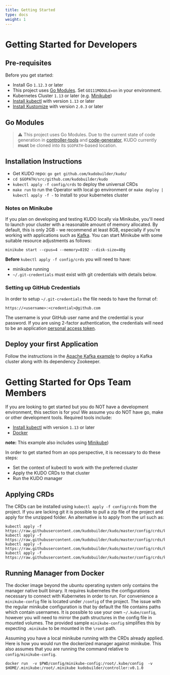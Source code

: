 ```yaml
---
title: Getting Started
type: docs
weight: 1
---
```


# Getting Started for Developers

## Pre-requisites

Before you get started:

- Install Go `1.12.3` or later
- This project uses [Go Modules](https://github.com/golang/go/wiki/Modules). Set `GO111MODULE=on` in your environment.
- Kubernetes Cluster `1.13` or later (e.g. [Minikube](https://kubernetes.io/docs/tasks/tools/install-minikube/))
- [Install kubectl](https://kubernetes.io/docs/tasks/tools/install-kubectl/) with version `1.13` or later
- [Install Kustomize](https://github.com/kubernetes-sigs/kustomize/blob/master/docs/INSTALL.md) with version `2.0.3` or later

## Go Modules

> ⚠️ This project uses Go Modules. Due to the current state of code generation in [controller-tools](https://github.com/kubernetes-sigs/controller-tools) and [code-generator](https://github.com/kubernetes/code-generator), KUDO currently **must** be cloned into its `$GOPATH`-based location.

## Installation Instructions

- Get KUDO repo: `go get github.com/kudobuilder/kudo/`
- `cd $GOPATH/src/github.com/kudobuilder/kudo`
- `kubectl apply -f config/crds` to deploy the universal CRDs
- `make run` to run the Operator with local go environment or `make deploy | kubectl apply -f -` to install to your kubernetes cluster

### Notes on Minikube
If you plan on developing and testing KUDO locally via Minikube, you'll need to launch your cluster with a reasonable amount of memory allocated.  By default, this is only 2GB - we recommend at least 8GB, especially if you're working with applications such as [Kafka](/docs/examples/apache-kafka/).  You can start Minikube with some suitable resource adjustments as follows:

``` shell
minikube start --cpus=4 --memory=8192 --disk-size=40g
```

**Before** `kubectl apply -f config/crds` you will need to have:

 * minikube running
 * `~/.git-credentials` must exist with git credentials with details below.

### Setting up GitHub Credentials
In order to setup `~/.git-credentials` the file needs to have the format of:
```
https://<username>:<credential>@github.com
```

The username is your GitHub user name and the credential is your password. If you are using 2-factor authentication, the credentials will need to be an application [personal access token](https://help.github.com/en/articles/creating-a-personal-access-token-for-the-command-line).


## Deploy your first Application

Follow the instructions in the [Apache Kafka example](/docs/examples/apache-kafka/) to deploy a Kafka cluster along with its dependency Zookeeper.

# Getting Started for Ops Team Members
If you are looking to get started but you do NOT have a development environment, this section is for you!  We assume you do NOT have go, make or other development tools.   Required tools include:

 - [Install kubectl](https://kubernetes.io/docs/tasks/tools/install-kubectl/) with version `1.13` or later
 - [Docker](https://docs.docker.com/v17.12/install/)

 **note:** This example also includes using [Minikube](https://kubernetes.io/docs/tasks/tools/install-minikube/))

 In order to get started from an ops perspective, it is necessary to do these steps:

 * Set the context of kubectl to work with the preferred cluster
 * Apply the KUDO CRDs to that cluster
 * Run the KUDO manager

## Applying CRDs
The CRDs can be installed using `kubectl apply -f config/crds` from the project.  If you are lacking git it is possible to pull a zip file of the project and apply for the unzipped folder.  An alternative is to apply from the url such as:

```
kubectl apply -f https://raw.githubusercontent.com/kudobuilder/kudo/master/config/crds/kudo_v1alpha1_framework.yaml
kubectl apply -f https://raw.githubusercontent.com/kudobuilder/kudo/master/config/crds/kudo_v1alpha1_frameworkversion.yaml
kubectl apply -f https://raw.githubusercontent.com/kudobuilder/kudo/master/config/crds/kudo_v1alpha1_instance.yaml
kubectl apply -f https://raw.githubusercontent.com/kudobuilder/kudo/master/config/crds/kudo_v1alpha1_planexecution.yaml
```

## Running Manager from Docker
The docker image beyond the ubuntu operating system only contains the manager native built binary.   It requires kubernetes the configurations necessary to connect with Kubernetes in order to run.   For convenience a `minikube-config` file is located under `/config` of the project.   The issue with the regular minikube configuration is that by default the file contains paths which contain usernames.   It is possible to use your own `~/.kube/config`, however you will need to mirror the path structures in the config file in mounted volumes.   The provided sample `minikube-config` simplifies this by expecting `.minikube` to be mounted in the `\root` path.

Assuming you have a local minikube running with the CRDs already applied.  Here is how you would run the dockerized manager against minikube.  This also assumes that you are running the command relative to `config/minikube-config`.

`docker run  -v $PWD/config/minikube-config:/root/.kube/config  -v $HOME/.minikube:/root/.minikube kudobuilder/controller:v0.1.0`
